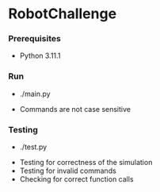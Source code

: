 # RobotChallenge

### Prerequisites
- Python 3.11.1

### Run
* ./main.py

- Commands are not case sensitive

### Testing
* ./test.py

- Testing for correctness of the simulation
- Testing for invalid commands
- Checking for correct function calls